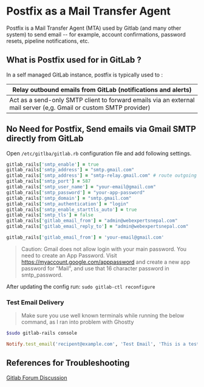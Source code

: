 # Postfix as a Mail Transfer Agent
Postfix is a Mail Transfer Agent (MTA) used by Gitlab (and many other system) to send email -- for example, account confirmations, password resets, pipeline notifications, etc.

## What is Postfix used for in GitLab ?
In a self managed GitLab instance, postfix is typically used to :

|Relay outbound emails from GitLab (notifications and alerts)   |
|---------------------------------------------------------------|
|Act as a send-only SMTP client to forward emails via an external mail server (e,g. Gmail or custom SMTP provider)|

## No Need for Postfix, Send emails via Gmail SMTP directly from GitLab

Open `/etc/gitlba/gitlab.rb` configuration file and add following settings.

```ruby
gitlab_rails['smtp_enable'] = true
gitlab_rails['smtp_address'] = "smtp.gmail.com"
gitlab_rails['smtp_address'] = "smtp-relay.gmail.com" # route outgoing non-gmail messages
gitlab_rails['smtp_port'] = 587
gitlab_rails['smtp_user_name'] = "your-email@gmail.com"
gitlab_rails['smtp_password'] = "your-app-password"
gitlab_rails['smtp_domain'] = "smtp.gmail.com"
gitlab_rails['smtp_authentication'] = "login"
gitlab_rails['smtp_enable_starttls_auto'] = true
gitlab_rails['smtp_tls'] = false
gitlab_rails['gitlab_email_from'] = "admin@webexpertsnepal.com"
gitlab_rails['gitlab_email_reply_to'] = "admin@webexpertsnepal.com"

gitlab_rails['gitlab_email_from'] = 'your-email@gmail.com'

```

> Caution: Gmail does not allow login with your main password. You need to create an App Password. Visit https://myaccount.google.com/apppassword and create a new app password for "Mail", and use that 16 character password in smtp_password.

After updating the config run: `sudo gitlab-ctl reconfigure`

### Test Email Delivery

> Make sure you use well known terminals while running the below command, as I ran into problem with Ghostty

```bash
$sudo gitlab-rails console

```

```ruby
Notify.test_email('recipent@example.com', 'Test Email', 'This is a test email from GitLab').deliver_now

```

## References for Troubleshooting

[Gitlab Forum Discussion](https://forum.gitlab.com/t/using-gmail-to-send-email/710/5)


